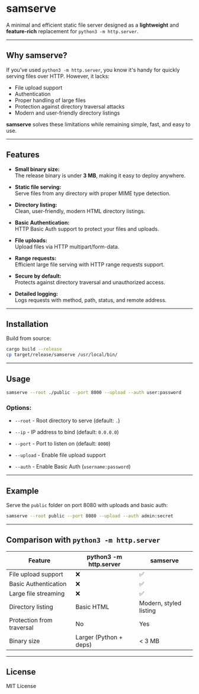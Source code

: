 

# samserve

A minimal and efficient static file server designed as a **lightweight** and **feature-rich** replacement for `python3 -m http.server`.

---

## Why samserve?

If you've used `python3 -m http.server`, you know it's handy for quickly serving files over HTTP. However, it lacks:

- File upload support  
- Authentication  
- Proper handling of large files  
- Protection against directory traversal attacks  
- Modern and user-friendly directory listings  

**samserve** solves these limitations while remaining simple, fast, and easy to use.

---

## Features

- **Small binary size:**  
  The release binary is under **3 MB**, making it easy to deploy anywhere.

- **Static file serving:**  
  Serve files from any directory with proper MIME type detection.

- **Directory listing:**  
  Clean, user-friendly, modern HTML directory listings.

- **Basic Authentication:**  
  HTTP Basic Auth support to protect your files and uploads.

- **File uploads:**  
  Upload files via HTTP multipart/form-data.

- **Range requests:**  
  Efficient large file serving with HTTP range requests support.

- **Secure by default:**  
  Protects against directory traversal and unauthorized access.

- **Detailed logging:**  
  Logs requests with method, path, status, and remote address.

---

## Installation

Build from source:

```bash
cargo build --release
cp target/release/samserve /usr/local/bin/
```

---

## Usage

```bash
samserve --root ./public --port 8000 --upload --auth user:password
```

### Options:

- `--root` - Root directory to serve (default: `.`)
    
- `--ip` - IP address to bind (default: `0.0.0.0`)
    
- `--port` - Port to listen on (default: `8000`)
    
- `--upload` - Enable file upload support
    
- `--auth` - Enable Basic Auth (`username:password`)
    

---

## Example

Serve the `public` folder on port 8080 with uploads and basic auth:

```bash
samserve --root public --port 8080 --upload --auth admin:secret
```

---

## Comparison with `python3 -m http.server`

| Feature                   | python3 -m http.server | samserve               |
| ------------------------- | ---------------------- | ---------------------- |
| File upload support       | ❌                      | ✅                      |
| Basic Authentication      | ❌                      | ✅                      |
| Large file streaming      | ❌                      | ✅                      |
| Directory listing         | Basic HTML             | Modern, styled listing |
| Protection from traversal | No                     | Yes                    |
| Binary size               | Larger (Python + deps) | < 3 MB                 |

---

## License

MIT License